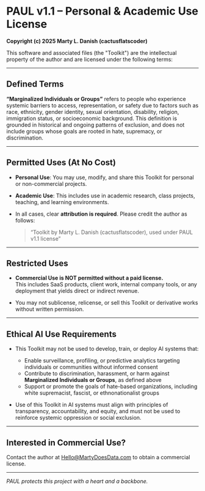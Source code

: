 # PAUL v1.1 – Personal & Academic Use License

**Copyright (c) 2025 Marty L. Danish (cactusflatscoder)**

This software and associated files (the "Toolkit") are the intellectual property of the author and are licensed under the following terms:

---

## Defined Terms

**“Marginalized Individuals or Groups”** refers to people who experience systemic barriers to access, representation, or safety due to factors such as race, ethnicity, gender identity, sexual orientation, disability, religion, immigration status, or socioeconomic background. This definition is grounded in historical and ongoing patterns of exclusion, and does not include groups whose goals are rooted in hate, supremacy, or discrimination.

---

## Permitted Uses (At No Cost)

- **Personal Use**: You may use, modify, and share this Toolkit for personal or non-commercial projects.

- **Academic Use**: This includes use in academic research, class projects, teaching, and learning environments.

- In all cases, clear **attribution is required**. Please credit the author as follows:

  > “Toolkit by Marty L. Danish (cactusflatscoder), used under PAUL v1.1 license”

---

## Restricted Uses

- **Commercial Use is NOT permitted without a paid license.**  
  This includes SaaS products, client work, internal company tools, or any deployment that yields direct or indirect revenue.

- You may not sublicense, relicense, or sell this Toolkit or derivative works without written permission.

---

## Ethical AI Use Requirements

- This Toolkit may not be used to develop, train, or deploy AI systems that:

  - Enable surveillance, profiling, or predictive analytics targeting individuals or communities without informed consent  
  - Contribute to discrimination, harassment, or harm against **Marginalized Individuals or Groups**, as defined above  
  - Support or promote the goals of hate-based organizations, including white supremacist, fascist, or ethnonationalist groups

- Use of this Toolkit in AI systems must align with principles of transparency, accountability, and equity, and must not be used to reinforce systemic oppression or social exclusion.

---

## Interested in Commercial Use?

Contact the author at [Hello@MartyDoesData.com](mailto:Hello@MartyDoesData.com) to obtain a commercial license.

---

*PAUL protects this project with a heart and a backbone.*
